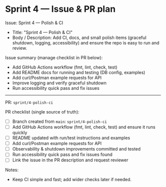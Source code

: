 # Sprint 4 — Issue & PR plan

Issue: Sprint 4 — Polish & CI

- Title: "Sprint 4 — Polish & CI"
- Body / Description: Add CI, docs, and small polish items (graceful shutdown, logging, accessibility) and ensure the repo is easy to run and review.

Issue summary (manage checklist in PR below):

- Add GitHub Actions workflow (fmt, lint, check, test)
- Add README docs for running and testing (DB config, examples)
- Add curl/Postman example requests for API
- Improve logging and verify graceful shutdown
- Run accessibility quick pass and fix issues

---

PR: `sprint/4-polish-ci`

PR checklist (single source of truth):

- [ ] Branch created from `main`: `sprint/4-polish-ci`
- [ ] Add GitHub Actions workflow (fmt, lint, check, test) and ensure it runs quickly
- [ ] README updated with run/test instructions and examples
- [ ] Add curl/Postman example requests for API
- [ ] Observability & shutdown improvements committed and tested
- [ ] Run accessibility quick pass and fix issues found
- [ ] Link the issue in the PR description and request reviewer

Notes:

- Keep CI simple and fast; add wider checks later if needed.
